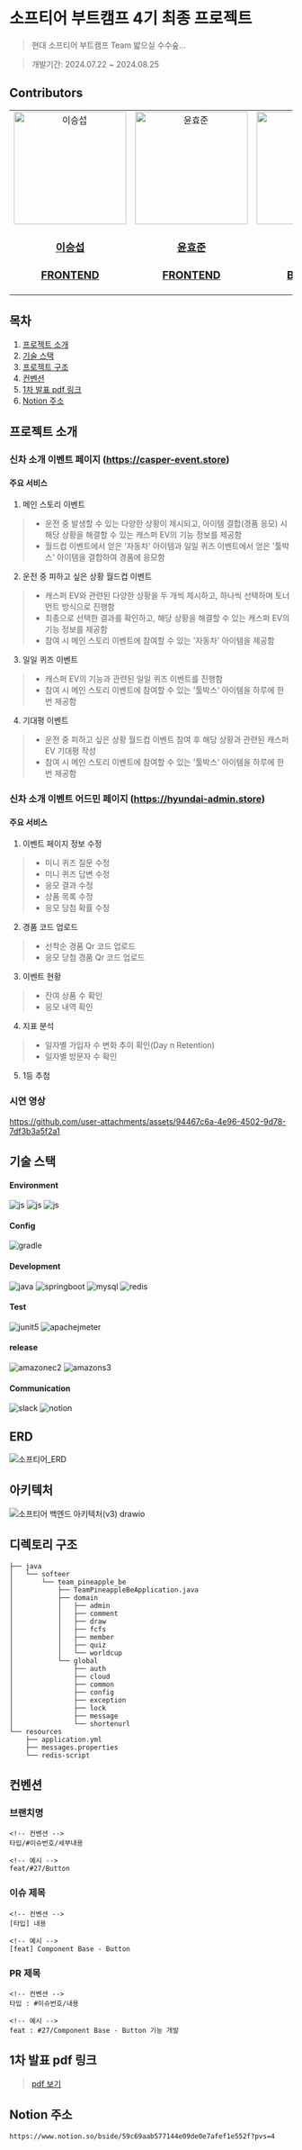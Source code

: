 # 소프티어 부트캠프 4기 최종 프로젝트
> 현대 소프티어 부트캠프 Team 밟으실 수수숲...

> 개발기간: 2024.07.22 ~ 2024.08.25

## Contributors
<table align="center">
<tbody>
    <td align="center">
        <a href="https://github.com/subsub-e">
            <img src="https://avatars.githubusercontent.com/u/55149395?v=4" width="200px;" height="200px;" alt="이승섭"/>
            <h3><b>이승섭</b></h3>
            <h3><b>FRONTEND</b></h3>
        </a>
    </td>
    <td align="center">
        <a href="https://github.com/yoonc01">
            <img src="https://avatars.githubusercontent.com/u/143938662?v=4" width="200px;" height="200px;" alt="윤효준"/>
            <h3><b>윤효준</b></h3>          
            <h3><b>FRONTEND</b></h3>
        </a>
    </td>
    <td align="center">
        <a href="https://github.com/devchlee12">
            <img src="https://avatars.githubusercontent.com/u/101349340?v=4" width="200px;" height="200px;" alt="이찬호"/>
            <h3><b>이찬호</b></h3>
            <h3><b>BACKEND</b></h3>
        </a>
    </td>
    <td align="center">
        <a href="https://github.com/gichan222">
            <img src="https://avatars.githubusercontent.com/u/139845008?v=4" width="200px;" height="200px;" alt="김기찬"/>
            <h3><b>김기찬</b></h3>
            <h3><b>BACKEND</b></h3>
        </a>
    </td>
</tbody>
</table>


## 목차
1. [프로젝트 소개](#프로젝트-소개)
2. [기술 스택](#기술-스택)
3. [프로젝트 구조](#프로젝트-구조)
4. [컨벤션](#컨벤션)
5. [1차 발표 pdf 링크](#1차-발표-pdf-링크)
6. [Notion 주소](#Notion-주소)

## 프로젝트 소개
### 신차 소개 이벤트 페이지 (https://casper-event.store)
#### 주요 서비스
1. 메인 스토리 이벤트
> - 운전 중 발생할 수 있는 다양한 상황이 제시되고, 아이템 결합(경품 응모) 시 해당 상황을 해결할 수 있는 캐스퍼 EV의 기능 정보를 제공함
> - 월드컵 이벤트에서 얻은 '자동차' 아이템과 일일 퀴즈 이벤트에서 얻은 '툴박스' 아이템을 결합하여 경품에 응모함

2. 운전 중 피하고 싶은 상황 월드컵 이벤트
> - 캐스퍼 EV와 관련된 다양한 상황을 두 개씩 제시하고, 하나씩 선택하며 토너먼트 방식으로 진행함
> - 최종으로 선택한 결과를 확인하고, 해당 상황을 해결할 수 있는 캐스퍼 EV의 기능 정보를 제공함
> - 참여 시 메인 스토리 이벤트에 참여할 수 있는 '자동차' 아이템을 제공함

3. 일일 퀴즈 이벤트
> - 캐스퍼 EV의 기능과 관련된 일일 퀴즈 이벤트를 진행함
> - 참여 시 메인 스토리 이벤트에 참여할 수 있는 '툴박스' 아이템을 하루에 한 번 제공함

4. 기대평 이벤트
> - 운전 중 피하고 싶은 상황 월드컵 이벤트 참여 후 해당 상황과 관련된 캐스퍼 EV 기대평 작성
> - 참여 시 메인 스토리 이벤트에 참여할 수 있는 '툴박스' 아이템을 하루에 한 번 제공함

### 신차 소개 이벤트 어드민 페이지 (https://hyundai-admin.store)
#### 주요 서비스
1. 이벤트 페이지 정보 수정
> - 미니 퀴즈 질문 수정
> - 미니 퀴즈 답변 수정
> - 응모 결과 수정
> - 상품 목록 수정
> - 응모 당첨 확률 수정

2. 경품 코드 업로드
> - 선착순 경품 Qr 코드 업로드
> - 응모 당첨 경품 Qr 코드 업로드

3. 이벤트 현황
> - 잔여 상품 수 확인
> - 응모 내역 확인

4. 지표 분석
> - 일자별 가입자 수 변화 추이 확인(Day n Retention)
> - 일자별 방문자 수 확인

5. 1등 추첨

### 시연 영상
https://github.com/user-attachments/assets/94467c6a-4e96-4502-9d78-7df3b3a5f2a1

## 기술 스택
#### Environment
![js](https://img.shields.io/badge/IntelliJ_IDEA-000000=?style=for-the-badge&logo=intellijidea&logoColor=white)
![js](https://img.shields.io/badge/GIT-E44C30?style=for-the-badge&logo=git&logoColor=white)
![js](https://img.shields.io/badge/GitHub-100000?style=for-the-badge&logo=github&logoColor=white)

#### Config
![gradle](https://img.shields.io/badge/gradle-02303A?style=for-the-badge&logo=gradle&logoColor=white)

#### Development
![java](https://img.shields.io/badge/java-007396?style=for-the-badge&logo=java&logoColor=white)
![springboot](https://img.shields.io/badge/springboot-6DB33F?style=for-the-badge&logo=springboot&logoColor=white)
![mysql](https://img.shields.io/badge/mysql-4479A1?style=for-the-badge&logo=mysql&logoColor=white)
![redis](https://img.shields.io/badge/redis-FF4438?style=for-the-badge&logo=redis&logoColor=white)

#### Test
![junit5](https://img.shields.io/badge/junit5-25A162?style=for-the-badge&logo=junit5&logoColor=white)
![apachejmeter](https://img.shields.io/badge/apachejmeter-D22128?style=for-the-badge&logo=apachejmeter&logoColor=white)

#### release
![amazonec2](https://img.shields.io/badge/amazonec2-FF9900?style=for-the-badge&logo=amazonec2&logoColor=white)
![amazons3](https://img.shields.io/badge/amazons3-569A31?style=for-the-badge&logo=amazons3&logoColor=white)

#### Communication
![slack](https://img.shields.io/badge/Slack-4A154B?style=for-the-badge&logo=slack&logoColor=white)
![notion](https://img.shields.io/badge/Notion-000000?style=for-the-badge&logo=notion&logoColor=white)


## ERD
![소프티어_ERD](https://github.com/user-attachments/assets/2f5b3f9d-250d-4338-bf32-779c119c6547)

## 아키텍처
![소프티어 백엔드 아키텍처(v3) drawio](https://github.com/user-attachments/assets/31ae3ffc-404e-4606-80c6-a3718146bd14)

## 디렉토리 구조
```plaintext
├── java
│   └── softeer
│       └── team_pineapple_be
│           ├── TeamPineappleBeApplication.java
│           ├── domain
│           │   ├── admin
│           │   ├── comment
│           │   ├── draw
│           │   ├── fcfs
│           │   ├── member
│           │   ├── quiz
│           │   └── worldcup
│           └── global
│               ├── auth
│               ├── cloud
│               ├── common
│               ├── config
│               ├── exception
│               ├── lock
│               ├── message
│               └── shortenurl
└── resources
    ├── application.yml
    ├── messages.properties
    └── redis-script
```

## 컨벤션

### 브랜치명
```
<!-- 컨벤션 -->
타입/#이슈번호/세부내용

<!-- 예시 -->
feat/#27/Button

```

### 이슈 제목
```
<!-- 컨벤션 -->
[타입] 내용

<!-- 예시 -->
[feat] Component Base - Button
```

### PR 제목
```
<!-- 컨벤션 -->
타입 : #이슈번호/내용

<!-- 예시 -->
feat : #27/Component Base - Button 기능 개발
```

## 1차 발표 pdf 링크
> [pdf 보기](https://nbviewer.org/github/softeerbootcamp4th/Team8-PineApple-FE/blob/main/service/team8_%EB%B0%9F%EC%9C%BC%EC%8B%A4%EC%88%98%EC%88%98%EC%88%B2_%EB%B0%9C%ED%91%9C%EC%9E%90%EB%A3%8C%EC%B4%88%EC%95%88.pdf)
## Notion 주소
```
https://www.notion.so/bside/59c69aab577144e09de0e7afef1e552f?pvs=4
```
